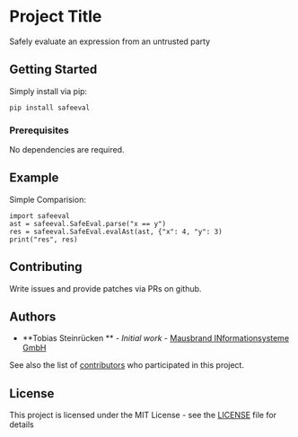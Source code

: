 # Project Title

Safely evaluate an expression from an untrusted party

## Getting Started

Simply install via pip:
    
    pip install safeeval

### Prerequisites

No dependencies are required.

## Example

Simple Comparision:

    import safeeval
    ast = safeeval.SafeEval.parse("x == y")
    res = safeeval.SafeEval.evalAst(ast, {"x": 4, "y": 3)
    print("res", res)

## Contributing

Write issues and provide patches via PRs on github.

## Authors

* **Tobias Steinrücken ** - *Initial work* - [Mausbrand INformationsysteme GmbH](https://github.com/viur-framework/safeeval)

See also the list of [contributors](https://github.com/viur-framework/safeeval/blob/master/contributors) who participated in this project.

## License

This project is licensed under the MIT License - see the [LICENSE](LICENSE) file for details
